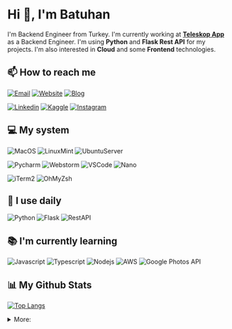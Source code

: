 # Hi 👋, I'm Batuhan

I'm Backend Engineer from Turkey. I'm currently working at [**Teleskop App**](https://teleskop.app) as a Backend Engineer.
I'm using **Python** and **Flask Rest API** for my projects. I'm also interested in **Cloud** and some **Frontend** technologies.

## 📫 How to reach me

[![Email](https://img.shields.io/badge/-batuhansanli@gmail.com-EA4335?style=flat&logo=gmail&logoColor=white&link=mailto:batuhansanli@gmail.com)](mailto:batuhansanli@gmail.com)
[![Website](https://img.shields.io/badge/-batuhansanli.com-geren?style=flat&logo=google-chrome&logoColor=white)](https://batuhansanli.com)
[![Blog](https://img.shields.io/badge/-yapayblog.com-21759B?style=flat&logo=wordpress&logoColor=white)](https://yapayblog.com)

[![Linkedin](https://img.shields.io/badge/-batuhan0sanli-blue?style=flat&logo=Linkedin&logoColor=white)](https://www.linkedin.com/in/batuhan0sanli/)
[![Kaggle](https://img.shields.io/badge/-batuhan0sanli-20BEFF?style=flat&logo=Kaggle&logoColor=white)](https://www.kaggle.com/batuhan0sanli)
[![Instagram](https://img.shields.io/badge/-batuhan0sanli-E4405F?style=flat&logo=Instagram&logoColor=white)](https://www.instagram.com/batuhan0sanli/)

## 💻 My system
![MacOS](https://img.shields.io/badge/-MacOS-black?style=flat&logo=apple&logoColor=white)
![LinuxMint](https://img.shields.io/badge/-Linux%20Mint-87CF3E?style=flat&logo=linuxmint&logoColor=white)
![UbuntuServer](https://img.shields.io/badge/-Ubuntu%20Server-E95420?style=flat&logo=Ubuntu&logoColor=white)

![Pycharm](https://img.shields.io/badge/-Pycharm-000000?style=flat&logo=Pycharm&logoColor=white)
![Webstorm](https://img.shields.io/badge/-Webstorm-000000?style=flat&logo=Webstorm&logoColor=white)
![VSCode](https://img.shields.io/badge/-VSCode-007ACC?style=flat&logo=Visual-Studio-Code&logoColor=white)
![Nano](https://img.shields.io/badge/-Nano-440077?style=flat)

![iTerm2](https://img.shields.io/badge/-iTerm2-000000?style=flat&logo=iTerm2&logoColor=white)
![OhMyZsh](https://img.shields.io/badge/-Oh%20My%20Zsh-000000?style=flat&logo=GNU-Bash&logoColor=white)

## 🚀 I use daily 
![Python](https://img.shields.io/badge/Python-blue?style=flat&logo=Python&logoColor=white)
![Flask](https://img.shields.io/badge/Flask-black?style=flat&logo=Flask&logoColor=white)
![RestAPI](https://img.shields.io/badge/Rest%20API-orange?style=flat&logo=RestAPI&logoColor=white)

## 📚 I'm currently learning
![Javascript](https://img.shields.io/badge/Javascript-yellow?style=flat&logo=javascript&logoColor=white)
![Typescript](https://img.shields.io/badge/Typescript-blue?style=flat&logo=typescript&logoColor=white)
![Nodejs](https://img.shields.io/badge/Nodejs-green?style=flat&logo=node.js&logoColor=white)
![AWS](https://img.shields.io/badge/AWS-orange?style=flat&logo=amazon-aws&logoColor=white)
![Google Photos API](https://img.shields.io/badge/Google%20Photos%20API-green?style=flat&logo=google-photos&logoColor=white)

## 📊 My Github Stats
[![Top Langs](https://github-readme-stats.vercel.app/api/top-langs/?username=batuhan0sanli&layout=default&hide_title=true)](https://github.com/batuhan0sanli)


<details>
<summary>More:</summary>

## 🛠 I have experience with
### Programming Languages
![Python](https://img.shields.io/badge/Python-blue?style=flat&logo=Python&logoColor=white)
![Javascript](https://img.shields.io/badge/Javascript-yellow?style=flat&logo=javascript&logoColor=white)
![Typescript](https://img.shields.io/badge/Typescript-blue?style=flat&logo=typescript&logoColor=white)
![Bash](https://img.shields.io/badge/Bash-black?style=flat&logo=gnu-bash&logoColor=white)
![Mathematica](https://img.shields.io/badge/Mathematica-red?style=flat&logo=wolfram-mathematica&logoColor=white)

### Backend Technologies
![Flask](https://img.shields.io/badge/Flask-black?style=flat&logo=flask&logoColor=white)
![Django](https://img.shields.io/badge/Django-green?style=flat&logo=django&logoColor=white)
![RestAPI](https://img.shields.io/badge/RestAPI-blue?style=flat&logo=rest-api&logoColor=white)
![GraphQL](https://img.shields.io/badge/GraphQL-purple?style=flat&logo=graphql&logoColor=white)
![JWT](https://img.shields.io/badge/JWT-black?style=flat&logo=json-web-tokens&logoColor=white)
![Swagger](https://img.shields.io/badge/Swagger-49A32B?style=flat&logo=swagger&logoColor=white)
![Selenium](https://img.shields.io/badge/Selenium-green?style=flat&logo=selenium&logoColor=white)
![Node.js](https://img.shields.io/badge/Node.js-green?style=flat&logo=node.js&logoColor=white)
![RabbitMQ](https://img.shields.io/badge/RabbitMQ-orange?style=flat&logo=rabbitmq&logoColor=white)

### Frontend Technologies
![React](https://img.shields.io/badge/React-blue?style=flat&logo=react&logoColor=white)
![Next.js](https://img.shields.io/badge/Next.js-black?style=flat&logo=next.js&logoColor=white)
![Redux](https://img.shields.io/badge/Redux-purple?style=flat&logo=redux&logoColor=white)
![HTML5](https://img.shields.io/badge/HTML5-orange?style=flat&logo=html5&logoColor=white)
![CSS3](https://img.shields.io/badge/CSS3-blue?style=flat&logo=css3&logoColor=white)
![Bootstrap](https://img.shields.io/badge/Bootstrap-purple?style=flat&logo=bootstrap&logoColor=white)

### Databases
![MongoDB](https://img.shields.io/badge/MongoDB-green?style=flat&logo=mongodb&logoColor=white)
![PostgreSQL](https://img.shields.io/badge/PostgreSQL-blue?style=flat&logo=postgresql&logoColor=white)
![Elasticsearch](https://img.shields.io/badge/Elasticsearch-yellow?style=flat&logo=elasticsearch&logoColor=white)
![Redis](https://img.shields.io/badge/Redis-red?style=flat&logo=redis&logoColor=white)
![SQLite](https://img.shields.io/badge/SQLite-blue?style=flat&logo=sqlite&logoColor=white)

### DevOps
![Docker](https://img.shields.io/badge/Docker-blue?style=flat&logo=docker&logoColor=white)
![Jenkins](https://img.shields.io/badge/Jenkins-red?style=flat&logo=jenkins&logoColor=white)
![Nginx](https://img.shields.io/badge/Nginx-green?style=flat&logo=nginx&logoColor=white)
![Datadog](https://img.shields.io/badge/Datadog-purple?style=flat&logo=datadog&logoColor=white)
![Git](https://img.shields.io/badge/Git-orange?style=flat&logo=git&logoColor=white)
![GitHub](https://img.shields.io/badge/GitHub-black?style=flat&logo=github&logoColor=white)
![GitLab](https://img.shields.io/badge/GitLab-orange?style=flat&logo=gitlab&logoColor=white)
![GitKraken](https://img.shields.io/badge/GitKraken-179287?style=flat&logo=gitkraken&logoColor=white)

### Cloud & Hosting
![AWS](https://img.shields.io/badge/AWS-orange?style=flat&logo=amazon-aws&logoColor=white)
![GoDaddy](https://img.shields.io/badge/GoDaddy-green?style=flat&logo=godaddy&logoColor=white)
![Cloudflare](https://img.shields.io/badge/Cloudflare-orange?style=flat&logo=cloudflare&logoColor=white)

### ML & AI
![Tensorflow](https://img.shields.io/badge/Tensorflow-orange?style=flat&logo=tensorflow&logoColor=white)
![PyTorch](https://img.shields.io/badge/PyTorch-red?style=flat&logo=pytorch&logoColor=white)
![Keras](https://img.shields.io/badge/Keras-blue?style=flat&logo=keras&logoColor=white)
![Scikit-learn](https://img.shields.io/badge/Scikit--learn-orange?style=flat&logo=scikit-learn&logoColor=white)
![Pandas](https://img.shields.io/badge/Pandas-blue?style=flat&logo=pandas&logoColor=white)
![NumPy](https://img.shields.io/badge/NumPy-red?style=flat&logo=numpy&logoColor=white)
![Matplotlib](https://img.shields.io/badge/Matplotlib-blue?style=flat&logo=matplotlib&logoColor=white)
![NLTK](https://img.shields.io/badge/NLTK-blue?style=flat&logo=nltk&logoColor=white)
![OpenCV](https://img.shields.io/badge/OpenCV-blue?style=flat&logo=opencv&logoColor=white)
![Jupyter](https://img.shields.io/badge/Jupyter-orange?style=flat&logo=jupyter&logoColor=white)
![Anaconda](https://img.shields.io/badge/Anaconda-green?style=flat&logo=anaconda&logoColor=white)


### Others
![Linux](https://img.shields.io/badge/Linux-yellow?style=flat&logo=linux&logoColor=white)
![Windows](https://img.shields.io/badge/Windows-blue?style=flat&logo=windows&logoColor=white)
![MacOS](https://img.shields.io/badge/MacOS-black?style=flat&logo=apple&logoColor=white)
![Jira](https://img.shields.io/badge/Jira-blue?style=flat&logo=jira&logoColor=white)
![Confluence](https://img.shields.io/badge/Confluence-blue?style=flat&logo=confluence&logoColor=white)
![Trello](https://img.shields.io/badge/Trello-blue?style=flat&logo=trello&logoColor=white)
![Notion](https://img.shields.io/badge/Notion-black?style=flat&logo=notion&logoColor=white)
![Postman](https://img.shields.io/badge/Postman-orange?style=flat&logo=postman&logoColor=white)

### Hobby
![Arduino](https://img.shields.io/badge/Arduino-00979C?style=flat&logo=arduino&logoColor=white)
![Raspberry Pi](https://img.shields.io/badge/Raspberry%20Pi-C51A4A?style=flat&logo=raspberry-pi&logoColor=white)
![NodeMCU](https://img.shields.io/badge/NodeMCU-E7352C?style=flat&logo=espressif&logoColor=white)
![Home Assistant](https://img.shields.io/badge/Home%20Assistant-blue?style=flat&logo=home-assistant&logoColor=white)
![IFTTT](https://img.shields.io/badge/IFTTT-black?style=flat&logo=ifttt&logoColor=white)
![Zapier](https://img.shields.io/badge/Zapier-orange?style=flat&logo=zapier&logoColor=white)
![Octoprint](https://img.shields.io/badge/Octoprint-green?style=flat&logo=octoprint&logoColor=white)

</details>
